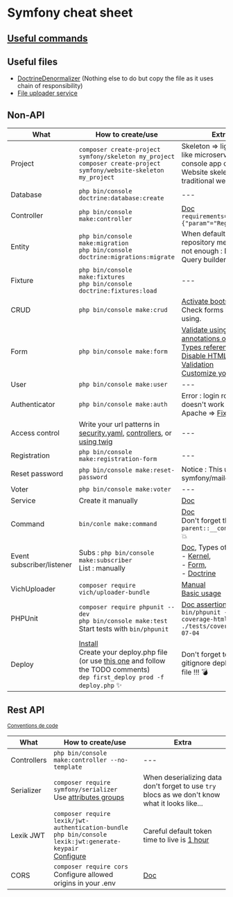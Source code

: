 # Symfony cheat sheet

## [Useful commands](useful-commands.md)

## Useful files

- [DoctrineDenormalizer](doctrineDenormalizer.php) (Nothing else to do but copy the file as it uses chain of responsibility)
- [File uploader service](fileUploaderService.php)

## Non-API

| What | How to create/use | Extra |
| --- | --- | --- |
| Project | `composer create-project symfony/skeleton my_project`<br>`composer create-project symfony/website-skeleton my_project` | Skeleton => lighter app like microservice, console app or API<br>Website skeleton => traditional web app |
| Database | `php bin/console doctrine:database:create` | --- |
| Controller | `php bin/console make:controller` | [Doc](https://symfony.com/doc/5.4/routing.html)<br> `requirements={"param"="Regex"}` |
| Entity | `php bin/console make:migration`<br>`php bin/console doctrine:migrations:migrate` | When default repository methods are not enough : DQL and Query builder |
| Fixture | `php bin/console make:fixtures`<br>`php bin/console doctrine:fixtures:load` | --- |
| CRUD | `php bin/console make:crud` | [Activate bootstrap style](https://symfony.com/doc/current/form/bootstrap5.html)<br>Check forms before using.
| Form | `php bin/console make:form` | [Validate using annotations or php](https://symfony.com/doc/current/forms.html)<br>[Types reference](https://symfony.com/doc/current/reference/forms/types.html)<br>[Disable HTML5 Validation](https://symfony.com/doc/current/forms.html#client-side-html-validation)<br>[Customize your forms](https://symfony.com/doc/current/form/form_customization.html) |
| User | `php bin/console make:user` | --- |
| Authenticator | `php bin/console make:auth` | Error : login route doesn't work using Apache => [Fix](error-login-apache.md))  |
| Access control | Write your url patterns in [security.yaml](https://symfony.com/doc/current/security.html#securing-url-patterns-access-control), [controllers](https://symfony.com/doc/current/security.html#securing-controllers-and-other-code), or [using twig](https://symfony.com/doc/current/security.html#access-control-in-templates) | --- |
| Registration | `php bin/console make:registration-form` | --- |
| Reset password | `php bin/console make:reset-password` | Notice : This uses symfony/mailer.  |
| Voter | `php bin/console make:voter` | --- |
| Service | Create it manually | [Doc](https://symfony.com/doc/current/quick_tour/the_architecture.html#creating-services) |
| Command | `bin/conle make:command` | [Doc](https://symfony.com/doc/current/console.html#creating-a-command)<br>Don't forget the `parent::__construct();` 💥
| Event subscriber/listener | Subs : `php bin/console make:subscriber`<br>List : manually | [Doc](https://symfony.com/doc/current/event_dispatcher.html), Types of events :<br> - [Kernel](https://symfony.com/doc/current/reference/events.html),<br> - [Form](https://symfony.com/doc/current/form/events.html),<br> - [Doctrine](https://symfony.com/doc/current/doctrine/events.html#doctrine-lifecycle-subscribers) |
| VichUploader | `composer require vich/uploader-bundle`<br> | [Manual](https://github.com/dustin10/VichUploaderBundle/tree/master)<br>[Basic usage](./vichBasicUsage.md) |
| PHPUnit | `composer require phpunit --dev`<br>`php bin/console make:test`<br>Start tests with `bin/phpunit` | [Doc assertions](https://phpunit.readthedocs.io/fr/latest/assertions.html)<br>`bin/phpunit --coverage-html ./tests/coverage/2022-07-04` |
| Deploy | [Install](https://deployer.org/docs/6.x/installation)<br>Create your deploy.php file (or use [this one](deploy.php) and follow the TODO comments)<br>`dep first_deploy prod -f deploy.php` ✨ | Don't forget to gitignore deploy.php file !!! 💣 |

## Rest API

<small>[Conventions de code](https://restfulapi.net/resource-naming/)</small>

| What | How to create/use | Extra |
| --- | --- | --- |
| Controllers | `php bin/console make:controller --no-template` | --- |
| Serializer | `composer require symfony/serializer`<br>Use [attributes groups](https://symfony.com/doc/5.4/components/serializer.html#attributes-groups) | When deserializing data don't forget to use `try` blocs as we don't know what it looks like... |
| Lexik JWT | `composer require lexik/jwt-authentication-bundle`<br>`php bin/console lexik:jwt:generate-keypair`<br>[Configure](https://github.com/lexik/LexikJWTAuthenticationBundle/blob/2.x/Resources/doc/index.rst#symfony-53-and-higher) | Careful default token time to live is [1 hour](https://github.com/lexik/LexikJWTAuthenticationBundle/blob/2.x/Resources/doc/index.rst#configuration) |
| CORS | `composer require cors`<br>Configure allowed origins in your .env | [Doc](https://github.com/nelmio/NelmioCorsBundle) |
